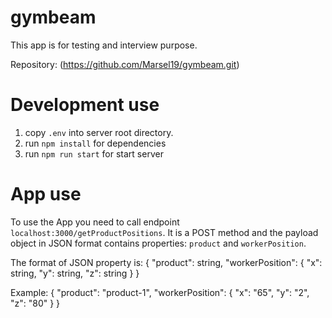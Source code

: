 # gymbeam
This app is for testing and interview purpose.


Repository: (https://github.com/Marsel19/gymbeam.git)

# Development use
1. copy `.env` into server root directory.
2. run `npm install` for dependencies
3. run `npm run start` for start server

# App use
To use the App you need to call endpoint `localhost:3000/getProductPositions`.
It is a POST method and the payload object in JSON format contains properties: `product` and `workerPosition`.

The format of JSON property is:
{
    "product": string,
    "workerPosition": {
        "x": string,
        "y": string,
        "z": string
    }
}

Example:
{
    "product": "product-1",
    "workerPosition": {
        "x": "65",
        "y": "2",
        "z": "80"
    }
}